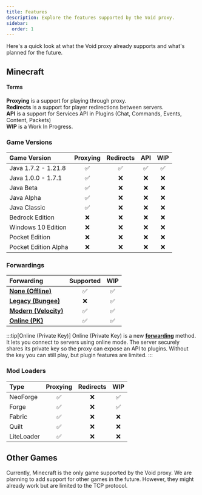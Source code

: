```yaml
---
title: Features
description: Explore the features supported by the Void proxy.
sidebar:
  order: 1
---
```


Here's a quick look at what the Void proxy already supports and what's planned for the future.

## Minecraft

#### Terms
**Proxying** is a support for playing through proxy.  
**Redirects** is a support for player redirections between servers.  
**API** is a support for Services API in Plugins (Chat, Commands, Events, Content, Packets)  
**WIP** is a Work In Progress.

### Game Versions
| Game Version         | Proxying | Redirects | API      | WIP      |
| :------------------- | :------: | :------:  | :------: | :------: |
| Java 1.7.2 - 1.21.8  | &#x2705; | &#x2705;  | &#x2705; | &#x2705; |
| Java 1.0.0 - 1.7.1   | &#x2705; | &#x274C;  | &#x274C; | &#x274C; |
| Java Beta            | &#x2705; | &#x274C;  | &#x274C; | &#x274C; |
| Java Alpha           | &#x2705; | &#x274C;  | &#x274C; | &#x274C; |
| Java Classic         | &#x2705; | &#x274C;  | &#x274C; | &#x274C; |
| Bedrock Edition      | &#x274C; | &#x274C;  | &#x274C; | &#x274C; |
| Windows 10 Edition   | &#x274C; | &#x274C;  | &#x274C; | &#x274C; |
| Pocket Edition       | &#x274C; | &#x274C;  | &#x274C; | &#x274C; |
| Pocket Edition Alpha | &#x274C; | &#x274C;  | &#x274C; | &#x274C; |

### Forwardings
| Forwarding                                                  | Supported | WIP      |
| :---------------------------------------------------------- | :------:  | :------: |
| [**None (Offline)**](/forwardings/forwarding-overview)      | &#x2705;  | &#x2705; |
| [**Legacy (Bungee)**](/forwardings/legacy)                  | &#x274C;  | &#x2705; |
| [**Modern (Velocity)**](/forwardings/modern)                | &#x2705;  | &#x2705; |
| [**Online (PK)**](/forwardings/online)                      | &#x2705;  | &#x2705; |

:::tip[Online (Private Key)]
Online (Private Key) is a new [**forwarding**](/forwardings/online) method.
It lets you connect to servers using online mode.
The server securely shares its private key so the proxy can expose an API to plugins.
Without the key you can still play, but plugin features are limited.
:::

### Mod Loaders
| Type       | Proxying | Redirects | WIP      |
| :--------- | :------: | :------:  | :------: |
| NeoForge   | &#x2705; | &#x274C;  | &#x2705; |
| Forge      | &#x2705; | &#x274C;  | &#x2705; |
| Fabric     | &#x2705; | &#x274C;  | &#x274C; |
| Quilt      | &#x2705; | &#x274C;  | &#x274C; |
| LiteLoader | &#x2705; | &#x274C;  | &#x274C; |

## Other Games
Currently, Minecraft is the only game supported by the Void proxy.
We are planning to add support for other games in the future.
However, they might already work but are limited to the TCP protocol.
